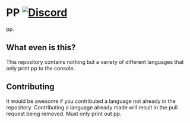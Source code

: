 # PP [![Discord](https://img.shields.io/discord/597051257668108314.svg)](https://discord.amelia.fun) 

pp.

## What even is this?
This repository contains nothing but a variety of different languages that only print pp to the console.

## Contributing
It would be awesome if you contributed a language not already in the repository. Contributing a language already made will result in the pull request being removed. Must only print out pp. 
